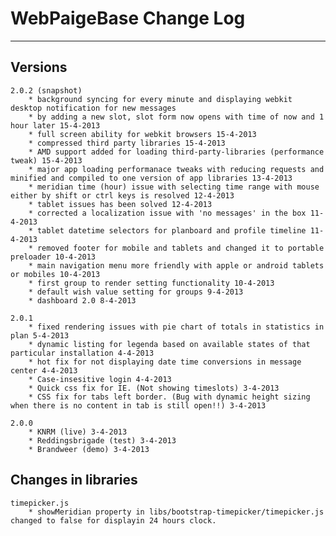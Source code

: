 # WebPaigeBase Change Log
---

## Versions

	2.0.2 (snapshot)
		* background syncing for every minute and displaying webkit desktop notification for new messages
		* by adding a new slot, slot form now opens with time of now and 1 hour later 15-4-2013
		* full screen ability for webkit browsers 15-4-2013
		* compressed third party libraries 15-4-2013
		* AMD support added for loading third-party-libraries (performance tweak) 15-4-2013
		* major app loading performanace tweaks with reducing requests and minified and compiled to one version of app libraries 13-4-2013
		* meridian time (hour) issue with selecting time range with mouse either by shift or ctrl keys is resolved 12-4-2013
		* tablet issues has been solved 12-4-2013
		* corrected a localization issue with 'no messages' in the box 11-4-2013
		* tablet datetime selectors for planboard and profile timeline 11-4-2013
		* removed footer for mobile and tablets and changed it to portable preloader 10-4-2013
		* main navigation menu more friendly with apple or android tablets or mobiles 10-4-2013
		* first group to render setting functionality 10-4-2013
		* default wish value setting for groups 9-4-2013
		* dashboard 2.0 8-4-2013

	2.0.1
		* fixed rendering issues with pie chart of totals in statistics in plan 5-4-2013
		* dynamic listing for legenda based on available states of that particular installation 4-4-2013
		* hot fix for not displaying date time conversions in message center 4-4-2013
		* Case-insesitive login 4-4-2013
		* Quick css fix for IE. (Not showing timeslots) 3-4-2013
		* CSS fix for tabs left border. (Bug with dynamic height sizing when there is no content in tab is still open!!) 3-4-2013
	
	2.0.0
		* KNRM (live) 3-4-2013
		* Reddingsbrigade (test) 3-4-2013
		* Brandweer (demo) 3-4-2013


## Changes in libraries
	timepicker.js
		* showMeridian property in libs/bootstrap-timepicker/timepicker.js changed to false for displayin 24 hours clock.